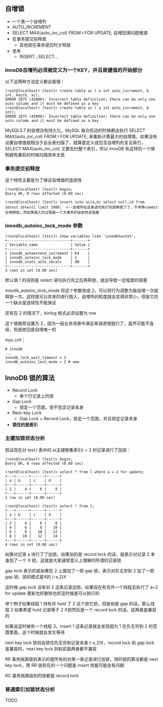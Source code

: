 ## 自增锁

* 一个表一个自增列
* AUTO_INCREMENT
* SELECT MAX(auto_inc_col) FROM t FOR UPDATE; 自增回溯问题根源
* 在事务提交前释放
  * 其他锁在事务提交时才释放
* 思考
  * INSERT...SELECT...

### InnoDB自增列必须被定义为一个KEY，并且是键值的开始部分
  
以下这两种方法定义都会报错：

    (root@localhost) [test]> create table ai ( a int auto_increment, b int, key(b, a));
    ERROR 1075 (42000): Incorrect table definition; there can be only one auto column and it must be defined as a key
    (root@localhost) [test]> create table ai ( a int auto_increment, b int);
    ERROR 1075 (42000): Incorrect table definition; there can be only one auto column and it must be defined as a key

MySQL5.7 的自增没有持久化，MySQL 每次启动的时候都会执行 SELECT MAX(auto_inc_col) FROM t FOR UPDATE; 来重新计算最大的自增值，如果没有设置自增值就相当于会全表扫描了，就算是定义成包含自增列的复合索引，SELECT MAX(auto_inc_col) 又要去扫整个索引，所以 InnoDB 有这样的一个限制避免重启的时候扫描效率太低

### 事务提交前释放

这个特性主要是为了保证自增值的连续性

    (root@localhost) [test]> begin;
    Query OK, 0 rows affected (0.00 sec)

    (root@localhost) [test]> insert into ai(a,b) select null,id from sbtest.sbtest1 limit 1000;  <--自增所在这条语句执行完就释放了了，不用等commit后再释放，然如果插入的过程是一个大事务的话依然会阻塞


### innodb_autoinc_lock_mode 参数 

    (root@localhost) [test]> show variables like 'innodb%auto%';
    +-----------------------------+-------+
    | Variable_name               | Value |
    +-----------------------------+-------+
    | innodb_autoextend_increment | 64    |
    | innodb_autoinc_lock_mode    | 1     |
    | innodb_stats_auto_recalc    | ON    |
    +-----------------------------+-------+
    3 rows in set (0.00 sec)

默认值 1 的话则是 select 语句执行完之后再释放，就会导致一定程度的阻塞

innodb_autoinc_lock_mode 将这个参数改成 2，可以将行为调整为每自增一次就释放一次，这样就可以并发的进行插入，自增所的粒度就会变得非常小，但是它的一个缺点是连续性不能保证

还有在 2 的情况下，binlog 格式必须设置为 row

这个值推荐设置为 2，因为一般业务场景中满足单调递增就行了，虽然可能不连续，但是依旧是自增唯一的

myc.cnf：

    # innodb
    ...
    innodb_lock_wait_timeout = 3
    innodb_autoinc_lock_mode = 2 # new 

## InnoDB 锁的算法

* Record Lock 
  * 单个行记录上的锁
* Gap Lock 
  * 锁定一个范围，但不包含记录本身
* Next-key Lock 
  * Gap Lock + Record Lock，锁定一个范围，并且锁定记录本身
* **锁住的是索引**

### 主键加锁状态分析

假设现在对 test.l 表中的 a(主键聚集索引) = 2 的记录进行了加锁：

    (root@localhost) [test]> begin;
    Query OK, 0 rows affected (0.00 sec)

    (root@localhost) [test]> select * from l where a = 2 for update;
    +---+------+------+------+
    | a | b    | c    | d    |
    +---+------+------+------+
    | 2 |    4 |    6 |    8 |
    +---+------+------+------+
    1 row in set (0.00 sec)

    (root@localhost) [test]> select * from l;
    +---+------+------+------+
    | a | b    | c    | d    |
    +---+------+------+------+
    | 2 |    4 |    6 |    8 |
    | 4 |    6 |    8 |   10 |
    | 6 |    8 |   10 |   12 |
    | 8 |   10 |   12 |   14 |
    +---+------+------+------+
    4 rows in set (0.00 sec)

如果对记录 a 进行了了加锁，如果加的是 record lock 的话，就表示对记录 2 本身加了一个 X 锁，这就是大家通常意义上理解的所谓的记录锁

gap lock 表示的是如果在 2 上面加了一把 gap 锁，表示对负无穷到 2 加了一把 gap 锁，锁的模式是X的 (-x,2)X

这时候 gap lock 没有对  2 这条记录加锁，如果现在有另外一个线程去执行了 a=2 for update 更新也好删除也好这时候是可以执行的

举个例子如果线程 1 持有并 hold 了 2 这个排它锁，但是他是 gap 的话，那么线程 2 如果希望 hold 记录等于 2 X锁然后是一个 record lock 的话，这两者是兼容的

如果说这时候有一个线程 3，insert 1 这条记录就会发现因为 1 在负无穷到 2 的范围里面，这个时候就会发生等待

next key lock 锁则会锁住负无穷和记录本身 (-x,2]X，record lock 和 gap lock 是兼容的，next key lock 则和前面两者都不兼容

RR 事务隔离级别表示的是所有的对某一条记录进行加锁，用的锁的算法都是 next key lock，用 RR 锁存在的一个问题是 insert 性能可能会有问题

RC 事务隔离级别的锁都是 record lock

### 普通索引加锁状态分析

TODO